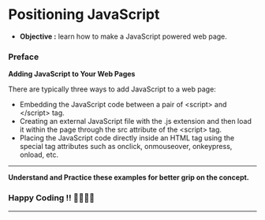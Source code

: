 # Positioning JavaScript

- **Objective :** learn how to make a JavaScript powered web page.

### Preface

**Adding JavaScript to Your Web Pages**

There are typically three ways to add JavaScript to a web page:

- Embedding the JavaScript code between a pair of \<script> and \</script> tag.
- Creating an external JavaScript file with the .js extension and then load it within the page through the src attribute of the \<script> tag.
- Placing the JavaScript code directly inside an HTML tag using the special tag attributes such as onclick, onmouseover, onkeypress, onload, etc.

---

**Understand and Practice these examples for better grip on the concept.**

### Happy Coding !! 👍🏻✌🏻

---
